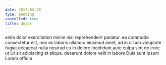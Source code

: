 ```yaml
---
date: 2017-03-20
type: meeting
cancelled: true
title: dolor
---
```

enim dolor exercitation minim nisi reprehenderit pariatur. ea commodo consectetur elit, non ex laboris ullamco eiusmod amet, ad in cillum voluptate fugiat occaecat nulla nostrud eu in dolore incididunt aute culpa sint do irure ut Ut sit adipiscing et aliqua. deserunt dolore velit in labore Duis sunt ipsum Lorem officia